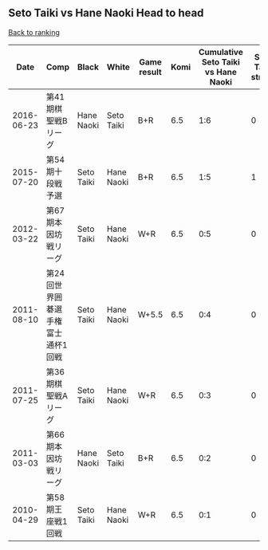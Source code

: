 ## Seto Taiki vs Hane Naoki Head to head

[Back to ranking](../../index.md)




| **Date** | **Comp** | **Black** | **White** | **Game result** | **Komi** | **Cumulative Seto Taiki vs Hane Naoki** | **Seto Taiki streak** | **Hane Naoki streak** | 
| --- | --- | --- | --- | --- | --- | --- | --- | --- |
| 2016-06-23 | 第41期棋聖戦Bリーグ | Hane Naoki | Seto Taiki | B+R | 6.5 | 1:6 | 0 | 1 | 
| 2015-07-20 | 第54期十段戦予選 | Seto Taiki | Hane Naoki | B+R | 6.5 | 1:5 | 1 | 0 | 
| 2012-03-22 | 第67期本因坊戦リーグ | Seto Taiki | Hane Naoki | W+R | 6.5 | 0:5 | 0 | 5 | 
| 2011-08-10 | 第24回世界囲碁選手権富士通杯1回戦 | Seto Taiki | Hane Naoki | W+5.5 | 6.5 | 0:4 | 0 | 4 | 
| 2011-07-25 | 第36期棋聖戦Aリーグ | Seto Taiki | Hane Naoki | W+R | 6.5 | 0:3 | 0 | 3 | 
| 2011-03-03 | 第66期本因坊戦リーグ | Hane Naoki | Seto Taiki | B+R | 6.5 | 0:2 | 0 | 2 | 
| 2010-04-29 | 第58期王座戦1回戦 | Seto Taiki | Hane Naoki | W+R | 6.5 | 0:1 | 0 | 1 |




